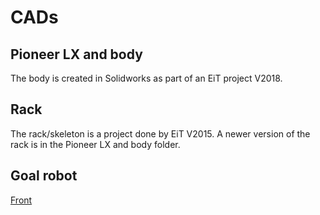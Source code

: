 # CADs

## Pioneer LX and body
The body is created in Solidworks as part of an EiT project V2018. 

## Rack
The rack/skeleton is a project done by EiT V2015. A newer version of the rack is in the Pioneer LX and body folder.

## Goal robot
[Front](front.tif "Cyborg front")